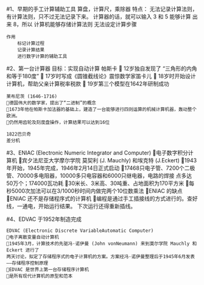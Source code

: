 #1、早期的手工计算辅助工具
    算盘，计算尺，乘除器
    特点：
        无法记录计算法则，有计算法则，只不过无法记录下来。
            计算器的话，就可以输入 3 和 5 能够计算 出来 8，所以 计算机能够存储计算法则
        无法设定计算步骤

    作用
        标记计算过程
        记录计算结果
        进行数字计算的辅助工具

#2、第一台计算器  目标：实现自动计算
    帕斯卡
     12岁独自发现了 “三角形的内角和等于180度”
     17岁时写成《圆锥截线论》震惊数学家笛卡儿
     18岁时开始设计计算机，帮助父亲计算税率税款
     19岁第三个模型在1642年研制成功

    莱布尼茨 (1646-1716)
    德国伟大的数学家，提出了“二进制”的概念
    1673年他在帕斯卡加法器的基础上，建造了一台能够进行四则运算的机械计算机器，轰动整个欧洲。
    仍然用齿轮及刻度盘操作，计算结果可以达到16位

    1822巴贝奇
    差分机

#3、ENIAC (Electronic Numeric Integrator and Computer)
   电子数字积分计算机
   宾夕法尼亚大学摩尔学院 莫契利 (J. Mauchly) 和埃克特 (J.Eckert)
   1943年开始，1945年完成，1946年2月14日正式启动
   17468只电子管、7200个二极管、70000多电阻器，10000多只电容器和6000只继电器，电路的焊接
   点多达50万个；174000瓦功耗
   30米长、3米高、30吨重、占地面积为170平方米
   每秒5000次加法可以在3/1000秒时间内做完两个10位数乘法
    ENIAC 的缺点
        ENIAC 还不是存储程序式的计算机
        编程是通过手工插接线的方式进行的。查好线，一通电，开始运行结果。
        下次运行还得重新插线。

#4、EDVAC  于1952年制造完成

    EDVAC (Electronic Discrete VariableAutomatic Computer)
    电子离散变量自动计算机
    1945年3月，计算技术的先驱冯·诺伊曼 (John vonNeumann) 来到莫尔学院 Mauchly 和 Eckert 进行了
    两天讨论，拟定了存储程序式的电子计算机的方案。方案经冯·诺伊曼整理后于1945年6月发表——存储程序控制原理
    EDVAC 是世界上第一台存储程序计算机
    是所有现代计算机的原型和范本